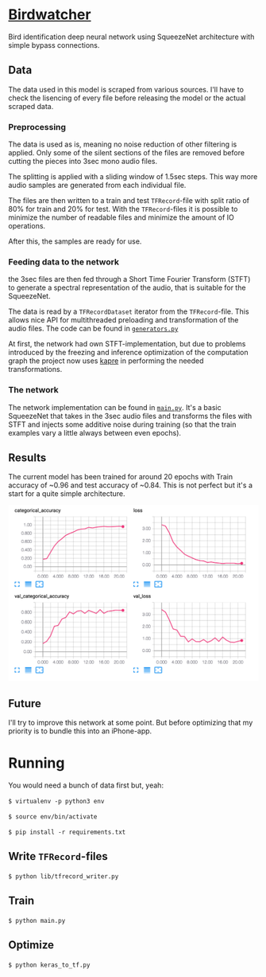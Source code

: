 # [Birdwatcher](https://www.youtube.com/watch?v=e4mC3dmwqEY)

Bird identification deep neural network using SqueezeNet architecture with simple bypass connections.

## Data

The data used in this model is scraped from various sources. I'll have to check the lisencing of every file 
before releasing the model or the actual scraped data.

### Preprocessing

The data is used as is, meaning no noise reduction of other filtering is
applied. Only some of the silent sections of the files are removed before
cutting the pieces into 3sec mono audio files.

The splitting is applied with a sliding window of 1.5sec steps.
This way more audio samples are generated from each individual file.

The files are then written to a train and test `TFRecord`-file with split
ratio of 80% for train and 20% for test. With the `TFRecord`-files it is 
possible to minimize the number of readable files and minimize the amount
of IO operations.

After this, the samples are ready for use.

### Feeding data to the network

the 3sec files are then fed through a Short Time Fourier Transform (STFT)
to generate a spectral representation of the audio, that is suitable for
the SqueezeNet.

The data is read by a `TFRecordDataset` iterator from the `TFRecord`-file.
This allows nice API for multithreaded preloading and transformation of
the audio files. The code can be found in
[`generators.py`](birdwatcher/generators.py)

At first, the network had own STFT-implementation, but due to problems
introduced by the freezing and inference optimization of the computation
graph the project now uses [kapre](https://github.com/keunwoochoi/kapre)
in performing the needed transformations.

### The network

The network implementation can be found in [`main.py`](main.py).
It's a basic SqueezeNet that takes in the 3sec audio files and transforms
the files with STFT and injects some additive noise during training (so
that the train examples vary a little always between even epochs).

## Results

The current model has been trained for around 20 epochs with
Train accuracy of ~0.96 and test accuracy of ~0.84. This is not perfect
but it's a start for a quite simple architecture.

![Results](images/results.png)

## Future

I'll try to improve this network at some point. But before optimizing that
my priority is to bundle this into an iPhone-app.

# Running
You would need a bunch of data first but, yeah:

`$ virtualenv -p python3 env`

`$ source env/bin/activate`

`$ pip install -r requirements.txt`

## Write `TFRecord`-files
`$ python lib/tfrecord_writer.py`

## Train
`$ python main.py`

## Optimize
`$ python keras_to_tf.py`
